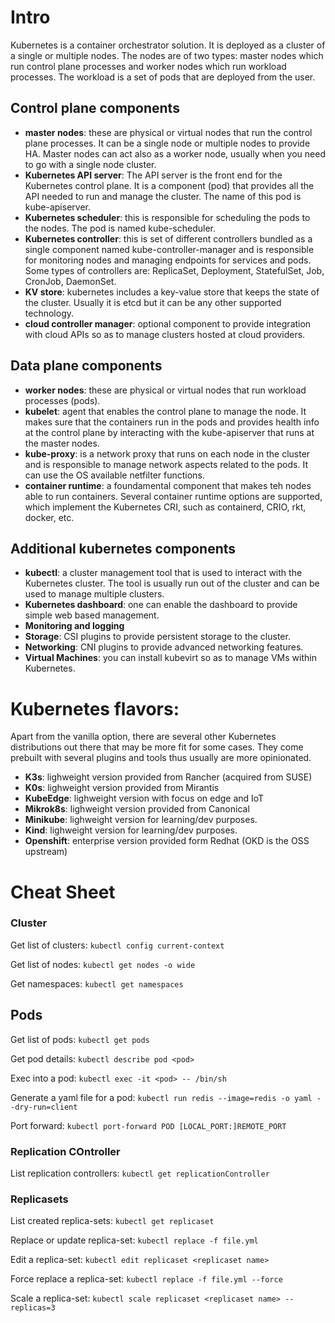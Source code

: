 # Intro

Kubernetes is a container orchestrator solution. It is deployed as a cluster of a single or multiple nodes. The nodes are of two types: master nodes which run control plane processes and worker nodes which run workload processes. The workload is a set of pods that are deployed from the user.

## Control plane components 
- **master nodes**: these are physical or virtual nodes that run the control plane processes. It can be a single node or multiple nodes to provide HA. Master nodes can act also as a worker node, usually when you need to go with a single node cluster. 
- **Kubernetes API server**: The API server is the front end for the Kubernetes control plane. It is a component (pod) that provides all the API needed to run and manage the cluster. The name of this pod is kube-apiserver.  
- **Kubernetes scheduler**: this is responsible for scheduling the pods to the nodes. The pod is named kube-scheduler. 
- **Kubernetes controller**: this is set of different controllers bundled as a single component named kube-controller-manager and is responsible for monitoring nodes and managing endpoints for services and pods. Some types of controllers are: ReplicaSet, Deployment, StatefulSet, Job, CronJob, DaemonSet.
- **KV store**: kubernetes includes a key-value store that keeps the state of the cluster. Usually it is etcd but it can be any other supported technology. 
- **cloud controller manager**: optional component to provide integration with cloud APIs so as to manage clusters hosted at cloud providers. 

## Data plane components
- **worker nodes**: these are physical or virtual nodes that run workload processes (pods). 
- **kubelet**: agent that enables the control plane to manage the node. It makes sure that the containers run in the pods and provides health info at the control plane by interacting with the kube-apiserver that runs at the master nodes. 
- **kube-proxy**: is a network proxy that runs on each node in the cluster and is responsible to manage network aspects related to the pods. It can use the OS available netfilter functions. 
- **container runtime**: a foundamental component that makes teh nodes able to run containers. Several container runtime options are supported, which implement the Kubernetes CRI, such as containerd, CRIO, rkt, docker, etc. 

## Additional kubernetes components

- **kubectl**: a cluster management tool that is used to interact with the Kubernetes cluster. The tool is usually run out of the cluster and can be used to manage multiple clusters. 
- **Kubernetes dashboard**: one can enable the dashboard to provide simple web based management. 
- **Monitoring and logging**
- **Storage**: CSI plugins to provide persistent storage to the cluster. 
- **Networking**: CNI plugins to provide advanced networking features. 
- **Virtual Machines**: you can install kubevirt so as to manage VMs within Kubernetes. 

# Kubernetes flavors: 

Apart from the vanilla option, there are several other Kubernetes distributions out there that may be more fit for some cases. They come prebuilt with several plugins and tools thus usually are more opinionated. 

- **K3s**: lighweight version provided from Rancher (acquired from SUSE)
- **K0s**: lighweight version provided from Mirantis
- **KubeEdge**: lighweight version with focus on edge and IoT
- **Mikrok8s**: lighweight version provided from Canonical
- **Minikube**: lighweight version for learning/dev purposes. 
- **Kind**: lighweight version for learning/dev purposes. 
- **Openshift**: enterprise version provided form Redhat (OKD is the OSS upstream)


# Cheat Sheet

### Cluster

Get list of clusters: `kubectl config current-context`

Get list of nodes: `kubectl get nodes -o wide`

Get namespaces: `kubectl get namespaces`


## Pods

Get list of pods: `kubectl get pods`

Get pod details: `kubectl describe pod <pod>`

Exec into a pod: `kubectl exec -it <pod> -- /bin/sh`

Generate a yaml file for a pod: `kubectl run redis --image=redis -o yaml --dry-run=client`

Port forward: `kubectl port-forward POD [LOCAL_PORT:]REMOTE_PORT`


### Replication COntroller

List replication controllers: `kubectl get replicationController`


### Replicasets

List created replica-sets: `kubectl get replicaset`

Replace or update replica-set: `kubectl replace -f file.yml`

Edit a replica-set: `kubectl edit replicaset <replicaset name>`

Force replace a replica-set: `kubectl replace -f file.yml --force`

Scale a replica-set: `kubectl scale replicaset <replicaset name> --replicas=3`
